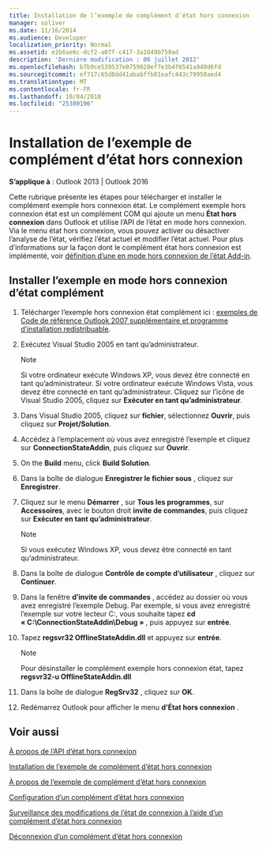```yaml
---
title: Installation de l’exemple de complément d’état hors connexion
manager: soliver
ms.date: 11/16/2014
ms.audience: Developer
localization_priority: Normal
ms.assetid: e1b6ae6c-dcf2-a07f-c417-3a1049b758ad
description: 'Dernière modification : 06 juillet 2012'
ms.openlocfilehash: b7b9ce539537e0759020ef7e3b4f6541a940d6fd
ms.sourcegitcommit: ef717c65d8dd41ababffb01eafc443c79950aed4
ms.translationtype: MT
ms.contentlocale: fr-FR
ms.lasthandoff: 10/04/2018
ms.locfileid: "25389196"
---
```

# <a name="installing-the-sample-offline-state-add-in"></a>Installation de l’exemple de complément d’état hors connexion

  
  
**S’applique à** : Outlook 2013 | Outlook 2016 
  
Cette rubrique présente les étapes pour télécharger et installer le complément exemple hors connexion état. Le complément exemple hors connexion état est un complément COM qui ajoute un menu **État hors connexion** dans Outlook et utilise l’API de l’état en mode hors connexion. Via le menu état hors connexion, vous pouvez activer ou désactiver l’analyse de l’état, vérifiez l’état actuel et modifier l’état actuel. Pour plus d’informations sur la façon dont le complément état hors connexion est implémenté, voir [définition d’une en mode hors connexion de l’état Add-in](setting-up-an-offline-state-add-in.md).
  
## <a name="install-the-sample-offline-state-add-in"></a>Installer l’exemple en mode hors connexion d’état complément

1. Télécharger l’exemple hors connexion état complément ici : [exemples de Code de référence Outlook 2007 supplémentaire et programme d’installation redistribuable](https://www.microsoft.com/en-us/download/details.aspx?id=24102).
    
2. Exécutez Visual Studio 2005 en tant qu’administrateur.
    
    > [!NOTE]
    > Si votre ordinateur exécute Windows XP, vous devez être connecté en tant qu’administrateur. Si votre ordinateur exécute Windows Vista, vous devez être connecté en tant qu’administrateur. Cliquez sur l’icône de Visual Studio 2005, cliquez sur **Exécuter en tant qu’administrateur**. 
  
3. Dans Visual Studio 2005, cliquez sur **fichier**, sélectionnez **Ouvrir**, puis cliquez sur **Projet/Solution**.
    
4. Accédez à l’emplacement où vous avez enregistré l’exemple et cliquez sur **ConnectionStateAddin**, puis cliquez sur **Ouvrir**.
    
5. On the **Build** menu, click **Build Solution**.
    
6. Dans la boîte de dialogue **Enregistrer le fichier sous** , cliquez sur **Enregistrer**.
    
7. Cliquez sur le menu **Démarrer** , sur **Tous les programmes**, sur **Accessoires**, avec le bouton droit **invite de commandes**, puis cliquez sur **Exécuter en tant qu’administrateur**.
    
    > [!NOTE]
    > Si vous exécutez Windows XP, vous devez être connecté en tant qu’administrateur. 
  
8. Dans la boîte de dialogue **Contrôle de compte d’utilisateur** , cliquez sur **Continuer**.
    
9. Dans la fenêtre **d’invite de commandes** , accédez au dossier où vous avez enregistré l’exemple Debug. Par exemple, si vous avez enregistré l’exemple sur votre lecteur C:\, vous souhaite tapez **cd « C:\ConnectionStateAddin\Debug »** , puis appuyez sur **entrée**. 
    
10. Tapez **regsvr32 OfflineStateAddin.dll** et appuyez sur **entrée**. 
    
    > [!NOTE]
    > Pour désinstaller le complément exemple hors connexion état, tapez **regsvr32-u OfflineStateAddin.dll**
  
11. Dans la boîte de dialogue **RegSrv32** , cliquez sur **OK**.
    
12. Redémarrez Outlook pour afficher le menu **d’État hors connexion** . 
    
## <a name="see-also"></a>Voir aussi



[À propos de l’API d’état hors connexion](about-the-offline-state-api.md)
  
[Installation de l’exemple de complément d’état hors connexion](installing-the-sample-offline-state-add-in.md)
  
[À propos de l’exemple de complément d’état hors connexion](about-the-sample-offline-state-add-in.md)
  
[Configuration d’un complément d’état hors connexion](setting-up-an-offline-state-add-in.md)
  
[Surveillance des modifications de l’état de connexion à l’aide d’un complément d’état hors connexion](monitoring-connection-state-changes-using-an-offline-state-add-in.md)
  
[Déconnexion d’un complément d’état hors connexion](disconnecting-an-offline-state-add-in.md)

